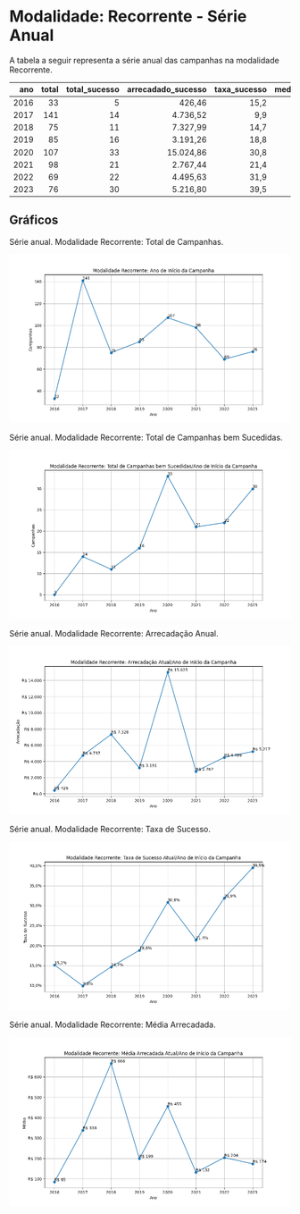 # Modalidade: Recorrente - Série Anual

A tabela a seguir representa a série anual das campanhas na modalidade
Recorrente.


|    ano |   total |   total_sucesso |   arrecadado_sucesso |   taxa_sucesso |   media_sucesso |
|-------:|--------:|----------------:|---------------------:|---------------:|----------------:|
|  2016  |      33 |               5 |               426,46 |           15,2 |           85,29 |
|  2017  |     141 |              14 |              4.736,52 |            9,9 |          338,32 |
|  2018  |      75 |              11 |              7.327,99 |           14,7 |          666,18 |
|  2019  |      85 |              16 |              3.191,26 |           18,8 |          199,45 |
|  2020  |     107 |              33 |             15.024,86 |           30,8 |          455,30 |
|  2021  |      98 |              21 |              2.767,44 |           21,4 |          131,78 |
|  2022  |      69 |              22 |              4.495,63 |           31,9 |          204,35 |
|  2023  |      76 |              30 |              5.216,80 |           39,5 |          173,89 |

## Gráficos

Série anual. Modalidade Recorrente: Total de Campanhas.

![Gráfico XY com o título "Modalidade Recorrente: Total de Campanhas". O eixo X é uma escala de anos. O eixo Y é uma escala valores inteiros.](./serie_por_modalidade_sub-campanhas.png "Modalidade Recorrente: Total de Campanhas")

Série anual. Modalidade Recorrente: Total de Campanhas bem Sucedidas.

![Gráfico XY com o título "Modalidade Recorrente: Total de Campanhas bem Sucedidas". O eixo X é uma escala de anos. O eixo Y é uma escala valores inteiros.](./serie_por_modalidade_sub-bem-sucedidas.png "Modalidade Recorrente: Total de Campanhas bem Sucedidas")

Série anual. Modalidade Recorrente: Arrecadação Anual.

![Gráfico XY com o título "Modalidade Recorrente: Arrecadação Anual". O eixo X é uma escala de anos. O eixo Y é uma escala valores monetários.](./serie_por_modalidade_sub-arrecadado.png "Modalidade Recorrente: Arrecadação Anual")

Série anual. Modalidade Recorrente: Taxa de Sucesso.

![Gráfico XY com o título "Modalidade Recorrente: Taxa de Sucesso". O eixo X é uma escala de anos. O eixo Y é uma escala de porcento.](./serie_por_modalidade_sub-taxa-sucesso.png "Modalidade Recorrente: Taxa de Sucesso")

Série anual. Modalidade Recorrente: Média Arrecadada.

![Gráfico XY com o título "Modalidade Recorrente: Média Arrecadada". O eixo X é uma escala de anos. O eixo Y é uma escala valores monetários.](./serie_por_modalidade_sub-media-sucesso.png "Modalidade Recorrente: Média Arrecadada")

